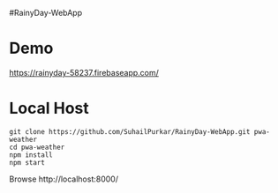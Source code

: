 #RainyDay-WebApp





# Demo
https://rainyday-58237.firebaseapp.com/

# Local Host 
```
git clone https://github.com/SuhailPurkar/RainyDay-WebApp.git pwa-weather
cd pwa-weather
npm install
npm start
```
Browse http://localhost:8000/